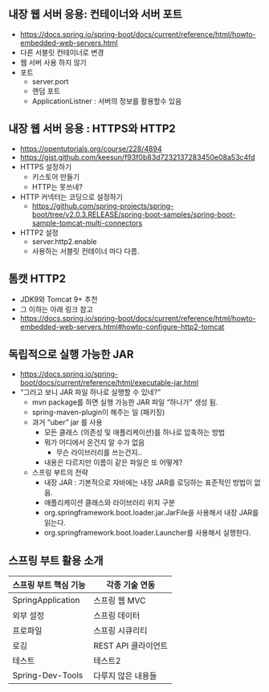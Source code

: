 ## 내장 웹 서버 응용: 컨테이너와 서버 포트
- https://docs.spring.io/spring-boot/docs/current/reference/html/howto-embedded-web-servers.html
- 다른 서블릿 컨테이너로 변경
- 웹 서버 사용 하지 않기
- 포트
    * server.port
    * 랜덤 포트
    * ApplicationListner<ServletWebServerInitializedEvent> : 서버의 정보를 활용할수 있음

## 내장 웹 서버 응용 : HTTPS와 HTTP2
- https://opentutorials.org/course/228/4894
- https://gist.github.com/keesun/f93f0b83d7232137283450e08a53c4fd
- HTTPS 설정하기
  * 키스토어 만들기
  * HTTP는 못쓰네?
- HTTP 커넥터는 코딩으로 설정하기
  * https://github.com/spring-projects/spring-boot/tree/v2.0.3.RELEASE/spring-boot-samples/spring-boot-sample-tomcat-multi-connectors
- HTTP2 설정
  * server.http2.enable
  * 사용하는 서블릿 컨테이너 마다 다름.

## 톰캣 HTTP2
- JDK9와 Tomcat 9+ 추천
- 그 이하는 아래 링크 참고
- https://docs.spring.io/spring-boot/docs/current/reference/html/howto-embedded-web-servers.html#howto-configure-http2-tomcat

## 독립적으로 실행 가능한 JAR
- https://docs.spring.io/spring-boot/docs/current/reference/html/executable-jar.html
- “그러고 보니 JAR 파일 하나로 실행할 수 있네?”
  * mvn package를 하면 실행 가능한 JAR 파일 “하나가" 생성 됨.
  * spring-maven-plugin이 해주는 일 (패키징)
  * 과거 “uber” jar 를 사용
    * 모든 클래스 (의존성 및 애플리케이션)를 하나로 압축하는 방법
    * 뭐가 어디에서 온건지 알 수가 없음
      * 무슨 라이브러리를 쓰는건지..
    * 내용은 다르지만 이름이 같은 파일은 또 어떻게?
  * 스프링 부트의 전략
    * 내장 JAR : 기본적으로 자바에는 내장 JAR를 로딩하는 표준적인 방법이 없음.
    * 애플리케이션 클래스와 라이브러리 위치 구분
    * org.springframework.boot.loader.jar.JarFile을 사용해서 내장 JAR를 읽는다.
    * org.springframework.boot.loader.Launcher를 사용해서 실행한다.

## 스프링 부트 활용 소개

| 스프링 부트 핵심 기능 |각종 기술 연동|
|------|---|
| SpringApplication |스프링 웹 MVC|
| 외부 설정 |스프링 데이터|
| 프로파일 |스프링 시큐리티|
| 로깅 |REST API 클라이언트|
| 테스트 |테스트2|
| Spring-Dev-Tools |다루지 않은 내용들|